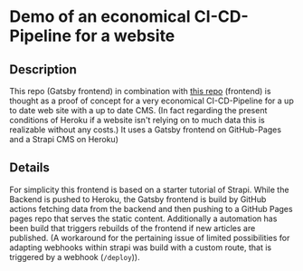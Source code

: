 # Demo of an economical CI-CD-Pipeline for a website

## Description

This repo (Gatsby frontend) in combination with [this repo](https://github.com/Marcel-Tronco/strapi-test-backend/) (frontend) is thought as a proof of concept for a very economical CI-CD-Pipeline for a up to date web site with a up to date CMS. (In fact regarding the present conditions of Heroku if a website isn't relying on to much data this is realizable without any costs.) It uses a Gatsby frontend on GitHub-Pages and a Strapi CMS on Heroku)


## Details

For simplicity this frontend is based on a starter tutorial of Strapi. While the Backend is pushed to Heroku, the Gatsby frontend is build by GitHub actions fetching data from the backend and then pushing to a GitHub Pages pages repo that serves the static content. Additionally a automation has been build that triggers rebuilds of the frontend if new articles are published. (A workaround for the pertaining issue of limited possibilities for adapting webhooks within strapi was build with a custom route, that is triggered by a webhook (`/deploy`)).